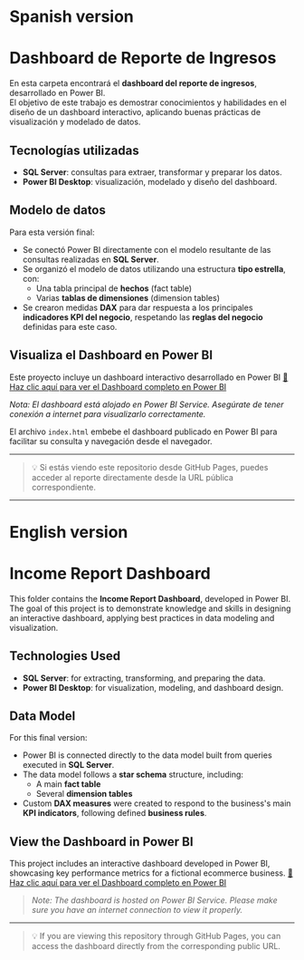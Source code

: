 # Spanish version
# Dashboard de Reporte de Ingresos

En esta carpeta encontrará el **dashboard del reporte de ingresos**, desarrollado en Power BI.  
El objetivo de este trabajo es demostrar conocimientos y habilidades en el diseño de un dashboard interactivo, aplicando buenas prácticas de visualización y modelado de datos.

## Tecnologías utilizadas

- **SQL Server**: consultas para extraer, transformar y preparar los datos.
- **Power BI Desktop**: visualización, modelado y diseño del dashboard.

## Modelo de datos

Para esta versión final:

- Se conectó Power BI directamente con el modelo resultante de las consultas realizadas en **SQL Server**.
- Se organizó el modelo de datos utilizando una estructura **tipo estrella**, con:
  - Una tabla principal de **hechos** (fact table)
  - Varias **tablas de dimensiones** (dimension tables)
- Se crearon medidas **DAX** para dar respuesta a los principales **indicadores KPI del negocio**, respetando las **reglas del negocio** definidas para este caso.

## Visualiza el Dashboard en Power BI

Este proyecto incluye un dashboard interactivo desarrollado en Power BI
[🔗 Haz clic aquí para ver el Dashboard completo en Power BI](https://app.powerbi.com/view?https://app.powerbi.com/view?r=eyJrIjoiOTdlMDFmMzgtZjg0MC00OTgzLWI0MGMtMmNjZjUyZjMzZTM4IiwidCI6IjdmMThjZDE2LTgyZWYtNGVjMC04M2ZlLTJmMDBkYTUyNjAxOSIsImMiOjR9)

*Nota: El dashboard está alojado en Power BI Service. Asegúrate de tener conexión a internet para visualizarlo correctamente.*

El archivo `index.html` embebe el dashboard publicado en Power BI para facilitar su consulta y navegación desde el navegador.

---

> 💡 Si estás viendo este repositorio desde GitHub Pages, puedes acceder al reporte directamente desde la URL pública correspondiente.

---

# English version
# Income Report Dashboard

This folder contains the **Income Report Dashboard**, developed in Power BI.  
The goal of this project is to demonstrate knowledge and skills in designing an interactive dashboard, applying best practices in data modeling and visualization.

## Technologies Used

- **SQL Server**: for extracting, transforming, and preparing the data.
- **Power BI Desktop**: for visualization, modeling, and dashboard design.

## Data Model

For this final version:

- Power BI is connected directly to the data model built from queries executed in **SQL Server**.
- The data model follows a **star schema** structure, including:
  - A main **fact table**
  - Several **dimension tables**
- Custom **DAX measures** were created to respond to the business's main **KPI indicators**, following defined **business rules**.

## View the Dashboard in Power BI

This project includes an interactive dashboard developed in Power BI, showcasing key performance metrics for a fictional ecommerce business.
[🔗 Haz clic aquí para ver el Dashboard completo en Power BI](https://app.powerbi.com/view?https://app.powerbi.com/view?r=eyJrIjoiOTdlMDFmMzgtZjg0MC00OTgzLWI0MGMtMmNjZjUyZjMzZTM4IiwidCI6IjdmMThjZDE2LTgyZWYtNGVjMC04M2ZlLTJmMDBkYTUyNjAxOSIsImMiOjR9)

> *Note: The dashboard is hosted on Power BI Service. Please make sure you have an internet connection to view it properly.*

---

> 💡 If you are viewing this repository through GitHub Pages, you can access the dashboard directly from the corresponding public URL.

